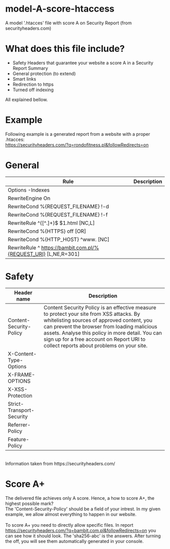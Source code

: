 # model-A-score-htaccess
A model '.htacces' file with score A on Security Report (from securityheaders.com)

# What does this file include?
- Safety Headers that guarantee your website a score A in a Security Report Summary
- General protection (to extend)
- Smart links
- Redirection to https
- Turned off indexing 

All explained bellow.

# Example
Following example is a generated report from a website with a proper .htacces:<br>
https://securityheaders.com/?q=rondofitness.pl&followRedirects=on

# General
| Rule | Description |
|-----------------------------------------------------------------|-------------|
| Options -Indexes |  |
| RewriteEngine On |  |
| RewriteCond %{REQUEST_FILENAME} !-d |  |
| RewriteCond %{REQUEST_FILENAME} !-f |  |
| RewriteRule ^([^\.]+)$ $1.html [NC,L] |  |
| RewriteCond %{HTTPS} off [OR] |  |
| RewriteCond %{HTTP_HOST} ^www\. [NC] |  |
| RewriteRule ^ https://bambit.com.pl/%{REQUEST_URI} [L,NE,R=301] |  |

# Safety
| Header name | Description |
|---------------------------|-------------------------------------------------------------------------------------------------------------------------------------------------------------------------------------------------------------------------------------------------------------------------------------------------------------------------------------|
| Content-Security-Policy | Content Security Policy is an effective measure to protect your site from XSS attacks. By whitelisting sources of approved content, you can prevent the browser from loading malicious assets. Analyse this policy in more detail. You can sign up for a free account on Report URI to collect reports about problems on your site. |
| X-Content-Type-Options |  |
| X-FRAME-OPTIONS |  |
| X-XSS-Protection |  |
| Strict-Transport-Security |  |
| Referrer-Policy |  |
| Feature-Policy |  |
<br>
Information taken from https://securityheaders.com/

# Score A+
The delivered file achieves only A score. Hence, a how to score A+, the highest possible mark?<br>
The 'Content-Security-Policy' should be a field of your intrest. 
In my given example, we allow almost everything to happen in our website.<br><br>
To score A+ you need to directly allow specific files.
In report https://securityheaders.com/?q=bambit.com.pl&followRedirects=on you can see how it should look.
The 'sha256-abc' is the answers. After turning the off, you will see them automatically generated in your console.
